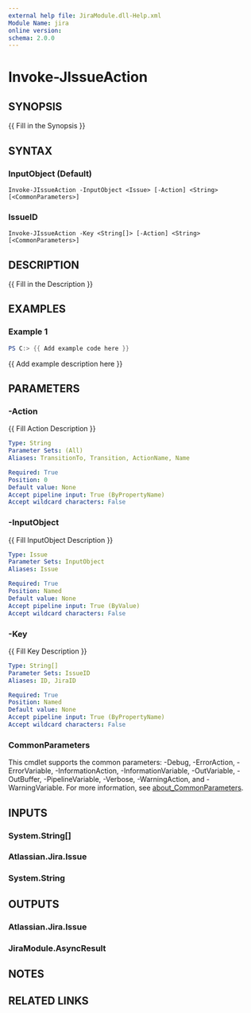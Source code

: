 ```yaml
---
external help file: JiraModule.dll-Help.xml
Module Name: jira
online version:
schema: 2.0.0
---
```


# Invoke-JIssueAction

## SYNOPSIS
{{ Fill in the Synopsis }}

## SYNTAX

### InputObject (Default)
```
Invoke-JIssueAction -InputObject <Issue> [-Action] <String> [<CommonParameters>]
```

### IssueID
```
Invoke-JIssueAction -Key <String[]> [-Action] <String> [<CommonParameters>]
```

## DESCRIPTION
{{ Fill in the Description }}

## EXAMPLES

### Example 1
```powershell
PS C:> {{ Add example code here }}
```

{{ Add example description here }}

## PARAMETERS

### -Action
{{ Fill Action Description }}

```yaml
Type: String
Parameter Sets: (All)
Aliases: TransitionTo, Transition, ActionName, Name

Required: True
Position: 0
Default value: None
Accept pipeline input: True (ByPropertyName)
Accept wildcard characters: False
```

### -InputObject
{{ Fill InputObject Description }}

```yaml
Type: Issue
Parameter Sets: InputObject
Aliases: Issue

Required: True
Position: Named
Default value: None
Accept pipeline input: True (ByValue)
Accept wildcard characters: False
```

### -Key
{{ Fill Key Description }}

```yaml
Type: String[]
Parameter Sets: IssueID
Aliases: ID, JiraID

Required: True
Position: Named
Default value: None
Accept pipeline input: True (ByPropertyName)
Accept wildcard characters: False
```

### CommonParameters
This cmdlet supports the common parameters: -Debug, -ErrorAction, -ErrorVariable, -InformationAction, -InformationVariable, -OutVariable, -OutBuffer, -PipelineVariable, -Verbose, -WarningAction, and -WarningVariable. For more information, see [about_CommonParameters](http://go.microsoft.com/fwlink/?LinkID=113216).

## INPUTS

### System.String[]

### Atlassian.Jira.Issue

### System.String

## OUTPUTS

### Atlassian.Jira.Issue

### JiraModule.AsyncResult

## NOTES

## RELATED LINKS

